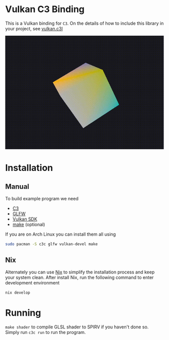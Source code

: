 # Vulkan C3 Binding

This is a Vulkan binding for `C3`. On the details of how to include this library in your project, see [vulkan.c3l](./lib/vulkan.c3l/README.md)

![](./readme/cube.gif)

# Installation

## Manual

To build example program we need
- [C3](https://c3-lang.org)
- [GLFW](https://www.glfw.org)
- [Vulkan SDK](https://vulkan.lunarg.com/sdk/home)
- [make](https://www.gnu.org/software/make) (optional)

If you are on Arch Linux you can install them all using
```sh
sudo pacman -S c3c glfw vulkan-devel make
```

## Nix

Alternately you can use [Nix](https://nixos.org) to simplify the installation process and keep your system clean.
After install Nix, run the following command to enter development environment
```sh
nix develop
```

# Running
`make shader` to compile GLSL shader to SPIRV if you haven't done so.
Simply run `c3c run` to run the program.
